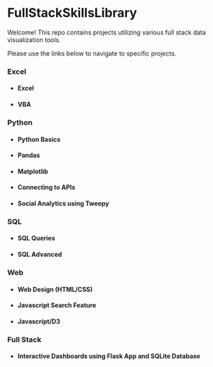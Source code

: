 # FullStackSkillsLibrary
Welcome! This repo contains projects utilizing various full stack data visualization tools.  

Please use the links below to navigate to specific projects. 

### Excel
* #### Excel
* #### VBA

### Python
* #### Python Basics
* #### Pandas
* #### Matplotlib
* #### Connecting to APIs
* #### Social Analytics using Tweepy

### SQL
* #### SQL Queries
* #### SQL Advanced

### Web
* #### Web Design (HTML/CSS)
* #### Javascript Search Feature
* #### Javascript/D3

### Full Stack
* #### Interactive Dashboards using Flask App and SQLite Database 


